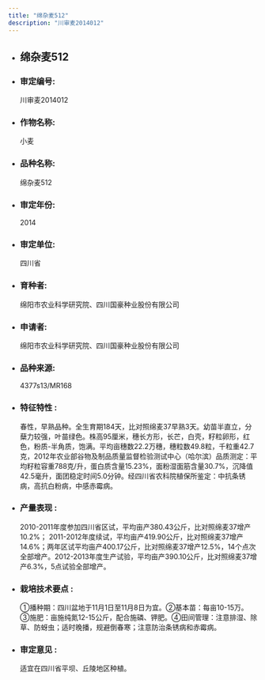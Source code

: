 ```yaml
---
title: "绵杂麦512"
description: "川审麦2014012"
---
```

* ## 绵杂麦512
* ###  审定编号:  
   川审麦2014012

*  ### 作物名称:  
   小麦

*   ###  品种名称: 
    绵杂麦512

*   ### 审定年份: 
    2014

*   ### 审定单位:  
    四川省

*   ### 育种者:  
    绵阳市农业科学研究院、四川国豪种业股份有限公司

*   ### 申请者:  
    绵阳市农业科学研究院、四川国豪种业股份有限公司

*   ### 品种来源:  
    4377s13/MR168

*   ### 特征特性 : 
    春性，早熟品种。全生育期184天，比对照绵麦37早熟3天。幼苗半直立，分蘖力较强，叶苗绿色。株高95厘米，穗长方形，长芒，白壳，籽粒卵形，红色，粉质-半角质，饱满。平均亩穗数22.2万穗，穗粒数49.8粒，千粒重42.7克，2012年农业部谷物及制品质量监督检验测试中心（哈尔滨）品质测定：平均籽粒容重788克/升，蛋白质含量15.23%，面粉湿面筋含量30.7%，沉降值42.5毫升，面团稳定时间5.0分钟。经四川省农科院植保所鉴定：中抗条锈病，高抗白粉病，中感赤霉病。

*   ### 产量表现 : 
    2010-2011年度参加四川省区试，平均亩产380.43公斤，比对照绵麦37增产10.2%； 2011-2012年度续试，平均亩产419.90公斤，比对照绵麦37增产14.6%；两年区试平均亩产400.17公斤，比对照绵麦37增产12.5%，14个点次全部增产。2012-2013年度生产试验，平均亩产390.10公斤，比对照绵麦37增产6.3%，5点试验全部增产。

*   ### 栽培技术要点 : 
    ①播种期：四川盆地于11月1日至11月8日为宜。②基本苗：每亩10-15万。③施肥：亩施纯氮12-15公斤，配合施磷、钾肥。④田间管理：注意排湿、除草、防蚜虫；适时晚播，规避倒春寒；注意防治条锈病和赤霉病。

*   ### 审定意见 : 
    适宜在四川省平坝、丘陵地区种植。
